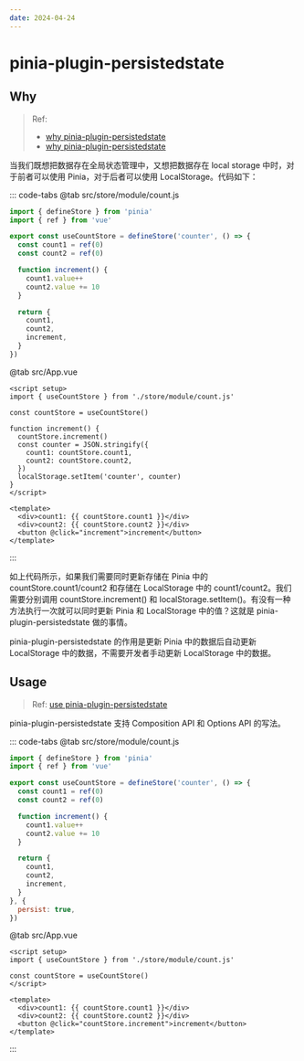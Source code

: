 ```yaml
---
date: 2024-04-24
---
```


# pinia-plugin-persistedstate

## Why

> Ref: 
> - [why pinia-plugin-persistedstate](https://www.reddit.com/r/vuejs/comments/107dudn/comment/j3pkx1z/?utm_source=share&utm_medium=web3x&utm_name=web3xcss&utm_term=1&utm_content=share_button)
> - [why pinia-plugin-persistedstate](https://prazdevs.github.io/pinia-plugin-persistedstate/guide/why.html#why-would-i-need-this-plugin)

当我们既想把数据存在全局状态管理中，又想把数据存在 local storage 中时，对于前者可以使用 Pinia，对于后者可以使用 LocalStorage。代码如下：

::: code-tabs
@tab src/store/module/count.js
```js
import { defineStore } from 'pinia'
import { ref } from 'vue'

export const useCountStore = defineStore('counter', () => {
  const count1 = ref(0)
  const count2 = ref(0)

  function increment() {
    count1.value++
    count2.value += 10
  }

  return {
    count1,
    count2,
    increment,
  }
})
```

@tab src/App.vue
```vue
<script setup>
import { useCountStore } from './store/module/count.js'

const countStore = useCountStore()

function increment() {
  countStore.increment()
  const counter = JSON.stringify({
    count1: countStore.count1,
    count2: countStore.count2,
  })
  localStorage.setItem('counter', counter)
}
</script>

<template>
  <div>count1: {{ countStore.count1 }}</div>
  <div>count2: {{ countStore.count2 }}</div>
  <button @click="increment">increment</button>
</template>
```
:::

如上代码所示，如果我们需要同时更新存储在 Pinia 中的 countStore.count1/count2 和存储在 LocalStorage 中的 count1/count2。我们需要分别调用 countStore.increment() 和 localStorage.setItem()。有没有一种方法执行一次就可以同时更新 Pinia 和 LocalStorage 中的值？这就是 pinia-plugin-persistedstate 做的事情。

pinia-plugin-persistedstate 的作用是更新 Pinia 中的数据后自动更新 LocalStorage 中的数据，不需要开发者手动更新 LocalStorage 中的数据。

## Usage

> Ref: [use pinia-plugin-persistedstate](https://prazdevs.github.io/pinia-plugin-persistedstate/guide/#usage)

pinia-plugin-persistedstate 支持 Composition API 和 Options API 的写法。

::: code-tabs
@tab src/store/module/count.js
```js {18-20}
import { defineStore } from 'pinia'
import { ref } from 'vue'

export const useCountStore = defineStore('counter', () => {
  const count1 = ref(0)
  const count2 = ref(0)

  function increment() {
    count1.value++
    count2.value += 10
  }

  return {
    count1,
    count2,
    increment,
  }
}, {
  persist: true,
})
```

@tab src/App.vue
```vue
<script setup>
import { useCountStore } from './store/module/count.js'

const countStore = useCountStore()
</script>

<template>
  <div>count1: {{ countStore.count1 }}</div>
  <div>count2: {{ countStore.count2 }}</div>
  <button @click="countStore.increment">increment</button>
</template>
```
:::
